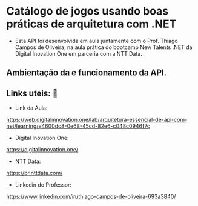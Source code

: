# Catálogo de jogos usando boas práticas de arquitetura com .NET 



* Esta API foi desenvolvida em aula juntamente com o Prof. Thiago Campos de Oliveira, na aula prática do bootcamp New Talents .NET da Digital Inovation One em parceria com a NTT Data. 

  

## Ambientação da e funcionamento da API.





## Links uteis: :link: 



* Link da Aula:

https://web.digitalinnovation.one/lab/arquitetura-essencial-de-api-com-net/learning/e4600dc8-0e68-45cd-82e6-c048c0946f7c



* Digital Inovation One:

https://digitalinnovation.one/



* NTT Data:

https://br.nttdata.com/



* Linkedin do Professor:

https://www.linkedin.com/in/thiago-campos-de-oliveira-693a3840/











